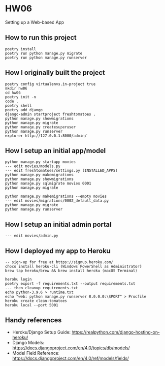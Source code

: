 # HW06
Setting up a Web-based App

## How to run this project

    poetry install
    poetry run python manage.py migrate
    poetry run python manage.py runserver

## How I originally built the project

    poetry config virtualenvs.in-project true
    mkdir hw06
    cd hw06
    poetry init -n
    code .
    poetry shell
    poetry add django
    django-admin startproject freshtomatoes .
    python manage.py showmigrations
    python manage.py migrate
    python manage.py createsuperuser
    python manage.py runserver
    explorer http://127.0.0.1:8000/admin/

## How I setup an initial app/model

    python manage.py startapp movies
    --- edit movies/models.py
    --- edit freshtomatoes/settings.py (INSTALLED_APPS)
    python manage.py makemigrations
    python manage.py showmigrations
    python manage.py sqlmigrate movies 0001
    python manage.py migrate

    python manage.py makemigrations --empty movies
    --- edit movies/migrations/0002_default_data.py
    python manage.py migrate
    python manage.py runserver

## How I setup an initial admin portal

    --- edit movies/admin.py

## How I deployed my app to Heroku

    -- sign-up for free at https://signup.heroku.com/
    choco install heroku-cli (Windows PowerShell as Administrator)
    brew tap heroku/brew && brew install heroku (macOS Terminal)

    heroku login
    poetry export -f requirements.txt --output requirements.txt
    --- then cleanup requirements.txt
    echo python-3.9.6 > runtime.txt
    echo "web: python manage.py runserver 0.0.0.0:\$PORT" > Procfile
    heroku create clean-tomatoes
    heroku local --port 5001

## Handy references

- Heroku/Django Setup Guide: https://realpython.com/django-hosting-on-heroku/
- Django Models: https://docs.djangoproject.com/en/4.0/topics/db/models/
- Model Field Reference: https://docs.djangoproject.com/en/4.0/ref/models/fields/